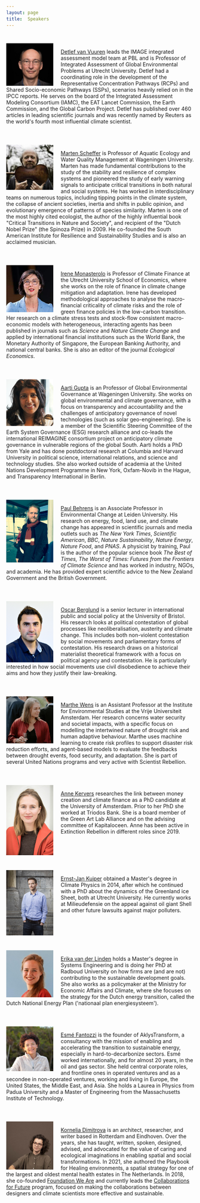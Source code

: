 ```yaml
---
layout: page
title:  Speakers
---
```


<div style="overflow: hidden; margin-top: 40px;">
  <img style="float: left; margin-right: 20px;" src="/assets/image23/speakers/detlef2.png" width="25%"/>
  <p><a href='https://scholar.google.nl/citations?user=FltFdkoAAAAJ&hl=nl&oi=ao'>Detlef van Vuuren</a> leads the IMAGE integrated assessment model team at PBL and is Professor of Integrated Assessment of Global Environmental Problems at Utrecht University. Detlef had a coordinating role in the development of the Representative Concentration Pathways (RCPs) and Shared Socio-economic Pathways (SSPs), scenarios heavily relied on in the IPCC reports. He serves on the board of the Integrated Assessment Modeling Consortium (IAMC), the EAT Lancet Commission, the Earth Commission, and the Global Carbon Project. Detlef has published over 460 articles in leading scientific journals and was recently named by Reuters as the world's fourth most influential climate scientist.
  </p>
</div>

<div style="overflow: hidden; margin-top: 40px;">
  <img style="float: left; margin-right: 20px;" src="/assets/image23/speakers/marten.png" width="25%"/>
  <p><a href='https://scholar.google.nl/citations?user=cXmbPusAAAAJ&hl=nl'>Marten Scheffer</a> is Professor of Aquatic Ecology and Water Quality Management at Wageningen University. Marten has made fundamental contributions to the study of the stability and resilience of complex systems and pioneered the study of early warning signals to anticipate critical transitions in both natural and social systems. He has worked in interdisciplinary teams on numerous topics, including tipping points in the climate system, the collapse of ancient societies, inertia and shifts in public opinion, and evolutionary emergence of patterns of species similarity. Marten is one of the most highly cited ecologist, the author of the highly influential book "Critical Transitions in Nature and Society", and recipient of the "Dutch Nobel Prize" (the Spinoza Prize) in 2009. He co-founded the South American Institute for Resilience and Sustainability Studies and is also an acclaimed musician.
  </p>
</div>

<div style="overflow: hidden; margin-top: 40px;">
  <img style="float: left; margin-right: 20px;" src="/assets/image23/speakers/irene.jpg" width="25%"/>
  <p><a href='https://twitter.com/IreMonasterolo'>Irene Monasterolo</a> is Professor of Climate Finance at the Utrecht University School of Economics, where she works on the role of finance in climate change mitigation and adaptation. Irene has developed methodological approaches to analyse the macro-financial criticality of climate risks and the role of green finance policies in the low-carbon transition. Her research on a climate stress tests and stock-flow consistent macro-economic models with heterogeneous, interacting agents has been published in journals such as <i>Science</i> and <i>Nature Climate Change</i> and applied by international financial institutions such as the World Bank, the Monetary Authority of Singapore, the European Banking Authority, and national central banks. She is also an editor of the journal <i>Ecological Economics</i>.
  </p>
</div>

<div style="overflow: hidden; margin-top: 40px;">
  <img style="float: left; margin-right: 20px;" src="/assets/image23/speakers/aarti.png" width="25%"/>
  <p><a href='https://twitter.com/AartiGupta17'>Aarti Gupta</a> is an Professor of Global Environmental Governance at Wageningen University.
  She works on global environmental and climate governance, with a focus on transparency and accountability and the challenges of anticipatory governance of novel technologies (such as solar geo-engineering). She is a member of the Scientific Steering Committee of the Earth System Governance (ESG) research alliance and co-leads the international REIMAGINE consortium project on anticipatory climate governance in vulnerable regions of the global South. Aarti holds a PhD from Yale and has done postdoctoral research at Columbia and Harvard University in political science, international relations, and science and technology studies. She also worked outside of academia at the United Nations Development Programme in New York, Oxfam-Novib in the Hague, and Transparency International in Berlin.
  </p>
</div>

<div style="overflow: hidden; margin-top: 40px;">
  <img style="float: left; margin-right: 20px;" src="/assets/image23/speakers/paul2.jpg" width="25%"/>
  <p><a href='https://drpaulbehrens.com/'>Paul Behrens</a> is an Associate Professor in Environmental Change at Leiden University. His research on energy, food, land use, and climate change has appeared in scientific journals and media outlets such as <i>The New York Times</i>, <i>Scientific American</i>, <i>BBC</i>, <i>Nature Sustainability</i>, <i>Nature Energy</i>, <i>Nature Food</i>, and <i>PNAS</i>. A physicist by training, Paul is the author of the popular science book <i>The Best of Times, The Worst of Times: Futures from the Frontiers of Climate Science</i> and has worked in industry, NGOs, and academia. He has provided expert scientific advice to the New Zealand Government and the British Government.
  </p>
</div>

<div style="overflow: hidden; margin-top: 40px;">
  <img style="float: left; margin-right: 20px;" src="/assets/image23/speakers/oscar.jpg" width="25%"/>
  <p><a href='https://twitter.com/berglund_oscar'>Oscar Berglund</a> is a senior lecturer in international public and social policy at the University of Bristol. His research looks at political contestation of global processes like neoliberalisation, austerity and climate change. This includes both non-violent contestation by social movements and parliamentary forms of contestation. His research draws on a historical materialist theoretical framework with a focus on political agency and contestation. He is particularly interested in how social movements use civil disobedience to achieve their aims and how they justify their law-breaking.</p>
</div>

<div style="overflow: hidden; margin-top: 40px;">
  <img style="float: left; margin-right: 20px;" src="/assets/image23/speakers/marthe.jpg" width="25%"/>
  <p><a href='https://twitter.com/MartheWens'>Marthe Wens</a> is an Assistant Professor at the Institute for Environmental Studies at the Vrije Universiteit Amsterdam. Her research concerns water security and societal impacts, with a specific focus on modelling the intertwined nature of drought risk and human adaptive behaviour. Marthe uses machine learning to create risk profiles to support disaster risk reduction efforts, and agent-based models to evaluate the feedbacks between drought events, food security, and adaptation. She is part of several United Nations programs and very active with Scientist Rebellion.</p>
</div>

<div style="overflow: hidden; margin-top: 40px;">
  <img style="float: left; margin-right: 20px;" src="/assets/image23/speakers/anne.jpg" width="25%"/>
  <p><a href='https://twitter.com/anne_kervers'>Anne Kervers</a> researches the link between money creation and climate finance as a PhD candidate at the University of Amsterdam. Prior to her PhD she worked at Triodos Bank. She is a board member of the Green Art Lab Alliance and on the advising committee of Kapitaloceen. Anne has been active in Extinction Rebellion in different roles since 2019.</p>
</div>

<div style="overflow: hidden; margin-top: 40px;">
  <img style="float: left; margin-right: 20px;" src="/assets/image23/speakers/ernst-jan.jpg" width="25%"/>
  <p><a href='https://twitter.com/ErnstKuiper'>Ernst-Jan Kuiper</a> obtained a Master's degree in Climate Physics in 2014, after which he continued with a PhD about the dynamics of the Greenland ice Sheet, both at Utrecht University. He currently works at Milieudefensie on the appeal against oil giant Shell and other future lawsuits against major polluters.</p>
</div>

<div style="overflow: hidden; margin-top: 40px;">
  <img style="float: left; margin-right: 20px;" src="/assets/image23/speakers/erika.jpg" width="25%"/>
  <p><a href='https://www.linkedin.com/in/erikavanderlinden'>Erika van der Linden</a> holds a Master's degree in Systems Engineering and is doing her PhD at Radboud University on how firms are (and are not) contributing to the sustainable development goals. She also works as a policymaker at the Ministry for Economic Affairs and Climate, where she focuses on the strategy for the Dutch energy transition, called the Dutch National Energy Plan ('nationaal plan energiesysteem').
  </p>
</div>


<div style="overflow: hidden; margin-top: 40px;">
  <img style="float: left; margin-right: 20px;" src="/assets/image23/speakers/esme.jpg" width="25%"/>
  <p><a href='https://www.linkedin.com/in/esme-fantozzi/'>Esmé Fantozzi</a> is the founder of AklysTransform, a consultancy with the mission of enabling and accelerating the transition to sustainable energy, especially in hard-to-decarbonize sectors. Esmé worked internationally, and for almost 20 years, in the oil and gas sector. She held central corporate roles, and frontline ones in operated ventures and as a secondee in non-operated ventures, working and living in Europe, the United States, the Middle East, and Asia. She holds a Laurea in Physics from Padua University and a Master of Engineering from the Massachusetts Institute of Technology.</p>
</div>

<div style="overflow: hidden; margin-top: 40px;">
  <img style="float: left; margin-right: 20px;" src="/assets/image23/speakers/kornelia.jpeg" width="25%"/>
  <p><a href='https://www.linkedin.com/in/kornelia-dimitrova/'>Kornelia Dimitrova</a> is an architect, researcher, and writer based in Rotterdam and Eindhoven. Over the years, she has taught, written, spoken, designed, advised, and advocated for the value of caring and ecological imaginations in enabling spatial and social transformations. In 2021, she authored the Playbook for Healing environments, a spatial strategy for one of the largest and oldest mental health estates in The Netherlands. In 2018, she co-founded <a href='https://www.foundationweare.org/'>Foundation We Are</a> and currently leads the <a href='https://collaborationsforfuture.com/'>Collaborations for Future</a> program, focused on making the collaborations between designers and climate scientists more effective and sustainable.</p>
</div>